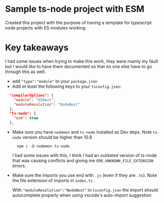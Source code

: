 # Sample ts-node project with ESM

Created this project with the purpose of having a template for typescript node projects with ES modules working.

# Key takeaways

I had some issues when trying to make this work, they were mainly my fault but I would like to have them documented so that no one else have to go through this as well.

- add `"type":"module"` to your `package.json`
- Add _at least_ the following keys to your `tsconfig.json`:

```json
  "compilerOptions": {
    "module": "ESNext",
    "moduleResolution": "NodeNext"
  },
  "ts-node": {
    "esm": true
  },
```

- Make sure you have `nodemon` and `ts-node` installed as Dev deps. Note `ts-node` version should be higher than 10.8

  ```shell
    npm i -D nodemon ts-node
  ```

  I had some issues with this, I think I had an outdated version of ts-node that was causing conflicts and giving me `ERR_UNKNOWN_FILE_EXTENSION` errors.

- Make sure the imports you use end with `.js` (even if they are `.ts`). Note the file extension of imports in `index.ts` .

  With `"moduleResolution":"NodeNext"` in `tsconfig.json` the import should autocomplete properly when using vscode's auto-import suggestion
